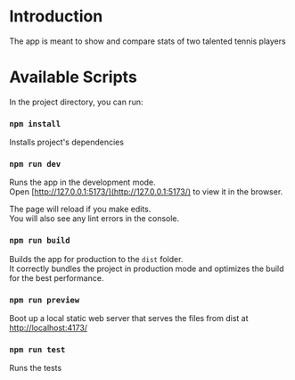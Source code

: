 # Introduction 
The app is meant to show and compare stats of two talented tennis players

# Available Scripts
In the project directory, you can run:

### `npm install`
Installs project's dependencies

### `npm run dev`
Runs the app in the development mode.\
Open [http://127.0.0.1:5173/](http://127.0.0.1:5173/) to view it in the browser.

The page will reload if you make edits.\
You will also see any lint errors in the console.

### `npm run build`
Builds the app for production to the `dist` folder.\
It correctly bundles the project in production mode and optimizes the build for the best performance.

### `npm run preview`
Boot up a local static web server that serves the files from dist at [http://localhost:4173/](http://localhost:4173/)

### `npm run test`
Runs the tests